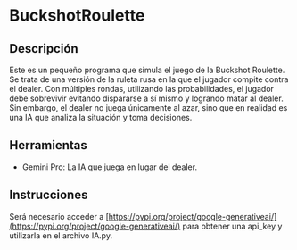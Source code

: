 # BuckshotRoulette

## Descripción
Este es un pequeño programa que simula el juego de la Buckshot Roulette. Se trata de una versión de la ruleta rusa en la que el jugador compite contra el dealer. Con múltiples rondas, utilizando las probabilidades, el jugador debe sobrevivir evitando dispararse a sí mismo y logrando matar al dealer. Sin embargo, el dealer no juega únicamente al azar, sino que en realidad es una IA que analiza la situación y toma decisiones.

## Herramientas
- Gemini Pro: La IA que juega en lugar del dealer.

## Instrucciones
Será necesario acceder a [https://pypi.org/project/google-generativeai/](https://pypi.org/project/google-generativeai/) para obtener una api_key y utilizarla en el archivo IA.py.
